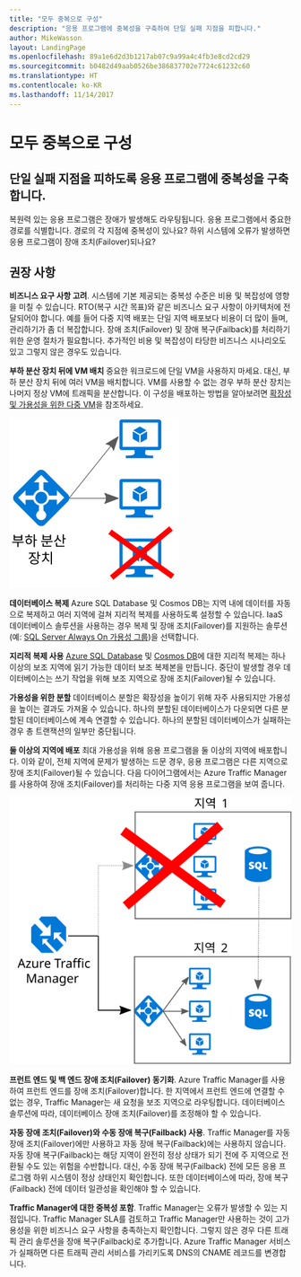 ```yaml
---
title: "모두 중복으로 구성"
description: "응용 프로그램에 중복성을 구축하여 단일 실패 지점을 피합니다."
author: MikeWasson
layout: LandingPage
ms.openlocfilehash: 89a1e6d2d3b1217ab07c9a99a4c4fb3e8cd2cd29
ms.sourcegitcommit: b0482d49aab0526be386837702e7724c61232c60
ms.translationtype: HT
ms.contentlocale: ko-KR
ms.lasthandoff: 11/14/2017
---
```

# <a name="make-all-things-redundant"></a>모두 중복으로 구성

## <a name="build-redundancy-into-your-application-to-avoid-having-single-points-of-failure"></a>단일 실패 지점을 피하도록 응용 프로그램에 중복성을 구축합니다.

복원력 있는 응용 프로그램은 장애가 발생해도 라우팅됩니다. 응용 프로그램에서 중요한 경로를 식별합니다. 경로의 각 지점에 중복성이 있나요? 하위 시스템에 오류가 발생하면 응용 프로그램이 장애 조치(Failover)되나요?

## <a name="recommendations"></a>권장 사항 

**비즈니스 요구 사항 고려**. 시스템에 기본 제공되는 중복성 수준은 비용 및 복잡성에 영향을 미칠 수 있습니다. RTO(복구 시간 목표)와 같은 비즈니스 요구 사항이 아키텍처에 전달되어야 합니다. 예를 들어 다중 지역 배포는 단일 지역 배포보다 비용이 더 많이 들며, 관리하기가 좀 더 복잡합니다. 장애 조치(Failover) 및 장애 복구(Failback)를 처리하기 위한 운영 절차가 필요합니다. 추가적인 비용 및 복잡성이 타당한 비즈니스 시나리오도 있고 그렇지 않은 경우도 있습니다.

**부하 분산 장치 뒤에 VM 배치** 중요한 워크로드에 단일 VM을 사용하지 마세요. 대신, 부하 분산 장치 뒤에 여러 VM을 배치합니다. VM를 사용할 수 없는 경우 부하 분산 장치는 나머지 정상 VM에 트래픽을 분산합니다. 이 구성을 배포하는 방법을 알아보려면 [확장성 및 가용성을 위한 다중 VM][multi-vm-blueprint]을 참조하세요.

![](./images/load-balancing.svg)

**데이터베이스 복제** Azure SQL Database 및 Cosmos DB는 지역 내에 데이터를 자동으로 복제하고 여러 지역에 걸쳐 지리적 복제를 사용하도록 설정할 수 있습니다. IaaS 데이터베이스 솔루션을 사용하는 경우 복제 및 장애 조치(Failover)를 지원하는 솔루션(예: [SQL Server Always On 가용성 그룹][sql-always-on])을 선택합니다. 

**지리적 복제 사용** [Azure SQL Database][sql-geo-replication] 및 [Cosmos DB][docdb-geo-replication]에 대한 지리적 복제는 하나 이상의 보조 지역에 읽기 가능한 데이터 보조 복제본을 만듭니다. 중단이 발생할 경우 데이터베이스는 쓰기 작업을 위해 보조 지역으로 장애 조치(Failover)될 수 있습니다.

**가용성을 위한 분할** 데이터베이스 분할은 확장성을 높이기 위해 자주 사용되지만 가용성을 높이는 결과도 가져올 수 있습니다. 하나의 분할된 데이터베이스가 다운되면 다른 분할된 데이터베이스에 계속 연결할 수 있습니다. 하나의 분할된 데이터베이스가 실패하는 경우 총 트랜잭션의 일부만 중단됩니다. 

**둘 이상의 지역에 배포** 최대 가용성을 위해 응용 프로그램을 둘 이상의 지역에 배포합니다. 이와 같이, 전체 지역에 문제가 발생하는 드문 경우, 응용 프로그램은 다른 지역으로 장애 조치(Failover)될 수 있습니다. 다음 다이어그램에서는 Azure Traffic Manager를 사용하여 장애 조치(Failover)를 처리하는 다중 지역 응용 프로그램을 보여 줍니다.

![](images/failover.svg)

**프런트 엔드 및 백 엔드 장애 조치(Failover) 동기화**. Azure Traffic Manager를 사용하여 프런트 엔드를 장애 조치(Failover)합니다. 한 지역에서 프런트 엔드에 연결할 수 없는 경우, Traffic Manager는 새 요청을 보조 지역으로 라우팅합니다. 데이터베이스 솔루션에 따라, 데이터베이스 장애 조치(Failover)를 조정해야 할 수 있습니다. 

**자동 장애 조치(Failover)와 수동 장애 복구(Failback) 사용**. Traffic Manager를 자동 장애 조치(Failover)에만 사용하고 자동 장애 복구(Failback)에는 사용하지 않습니다. 자동 장애 복구(Failback)는 해당 지역이 완전히 정상 상태가 되기 전에 주 지역으로 전환될 수도 있는 위험을 수반합니다. 대신, 수동 장애 복구(Failback) 전에 모든 응용 프로그램 하위 시스템이 정상 상태인지 확인합니다. 또한 데이터베이스에 따라, 장애 복구(Failback) 전에 데이터 일관성을 확인해야 할 수 있습니다.

**Traffic Manager에 대한 중복성 포함**. Traffic Manager는 오류가 발생할 수 있는 지점입니다. Traffic Manager SLA를 검토하고 Traffic Manager만 사용하는 것이 고가용성을 위한 비즈니스 요구 사항을 충족하는지 확인합니다. 그렇지 않은 경우 다른 트래픽 관리 솔루션을 장애 복구(Failback)로 추가합니다. Azure Traffic Manager 서비스가 실패하면 다른 트래픽 관리 서비스를 가리키도록 DNS의 CNAME 레코드를 변경합니다.



<!-- links -->

[multi-vm-blueprint]: ../../reference-architectures/virtual-machines-windows/multi-vm.md

[cassandra]: http://cassandra.apache.org/
[docdb-geo-replication]: /azure/documentdb/documentdb-distribute-data-globally
[sql-always-on]: https://msdn.microsoft.com/library/hh510230.aspx
[sql-geo-replication]: /azure/sql-database/sql-database-geo-replication-overview
